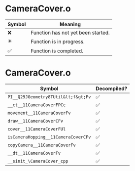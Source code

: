 # CameraCover.o
| Symbol | Meaning 
| ------------- | ------------- 
| :x: | Function has not yet been started. 
| :eight_pointed_black_star: | Function is in progress. 
| :white_check_mark: | Function is completed. 


# CameraCover.o
| Symbol | Decompiled? |
| ------------- | ------------- |
| `PI__Q29JGeometry8TUtil&lt;f&gt;Fv` | :white_check_mark: |
| `__ct__11CameraCoverFPCc` | :white_check_mark: |
| `movement__11CameraCoverFv` | :white_check_mark: |
| `draw__11CameraCoverCFv` | :white_check_mark: |
| `cover__11CameraCoverFUl` | :white_check_mark: |
| `isCameraHopping__11CameraCoverCFv` | :white_check_mark: |
| `copyCamera__11CameraCoverFv` | :white_check_mark: |
| `__dt__11CameraCoverFv` | :white_check_mark: |
| `__sinit_\CameraCover_cpp` | :white_check_mark: |
